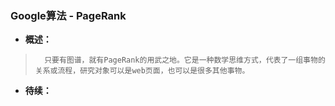 ### Google算法 - PageRank
- **概述：**
>       只要有图谱，就有PageRank的用武之地。它是一种数学思维方式，代表了一组事物的关系或流程，研究对象可以是web页面，也可以是很多其他事物。
>
>
>
>
>
>
>
>
>
>
>
>
>
>
>
>
>

- **待续：**
>
>
>
>
>
>
>
>
>
